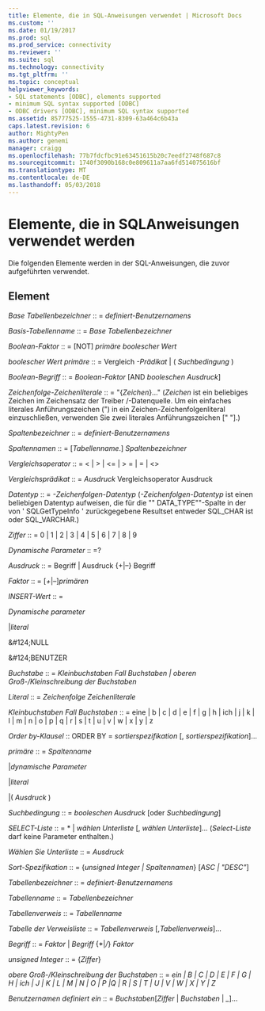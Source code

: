 ```yaml
---
title: Elemente, die in SQL-Anweisungen verwendet | Microsoft Docs
ms.custom: ''
ms.date: 01/19/2017
ms.prod: sql
ms.prod_service: connectivity
ms.reviewer: ''
ms.suite: sql
ms.technology: connectivity
ms.tgt_pltfrm: ''
ms.topic: conceptual
helpviewer_keywords:
- SQL statements [ODBC], elements supported
- minimum SQL syntax supported [ODBC]
- ODBC drivers [ODBC], minimum SQL syntax supported
ms.assetid: 85777525-1555-4731-8309-63a464c6b43a
caps.latest.revision: 6
author: MightyPen
ms.author: genemi
manager: craigg
ms.openlocfilehash: 77b7fdcfbc91e63451615b20c7eedf2748f687c8
ms.sourcegitcommit: 1740f3090b168c0e809611a7aa6fd514075616bf
ms.translationtype: MT
ms.contentlocale: de-DE
ms.lasthandoff: 05/03/2018
---
```

# <a name="elements-used-in-sql-statements"></a>Elemente, die in SQL­Anweisungen verwendet werden
Die folgenden Elemente werden in der SQL-Anweisungen, die zuvor aufgeführten verwendet.  
  
## <a name="element"></a>Element  
 *Base Tabellenbezeichner* :: = *definiert-Benutzernamens*  
  
 *Basis-Tabellenname* :: = *Base Tabellenbezeichner*  
  
 *Boolean-Faktor* :: = [NOT] *primäre boolescher Wert*  
  
 *boolescher Wert primäre* :: = Vergleich *-Prädikat* &#124; ( *Suchbedingung* )  
  
 *Boolean-Begriff* :: = *Boolean-Faktor* [AND *booleschen Ausdruck*]  
  
 *Zeichenfolge-Zeichenliterale* :: = "{*Zeichen*}..." (*Zeichen* ist ein beliebiges Zeichen im Zeichensatz der Treiber /-Datenquelle. Um ein einfaches literales Anführungszeichen (") in ein Zeichen-Zeichenfolgenliteral einzuschließen, verwenden Sie zwei literales Anführungszeichen [" "].)  
  
 *Spaltenbezeichner* :: = *definiert-Benutzernamens*  
  
 *Spaltennamen* :: = [*Tabellenname*.] *Spaltenbezeichner*  
  
 *Vergleichsoperator* :: = < &#124; > &#124; \<= &#124; > = &#124; = &#124; <>  
  
 *Vergleichsprädikat* :: = *Ausdruck* Vergleichsoperator Ausdruck  
  
 *Datentyp* :: = *-Zeichenfolgen-Datentyp* (*-Zeichenfolgen-Datentyp* ist einen beliebigen Datentyp aufweisen, die für die "" DATA_TYPE""-Spalte in der von ' SQLGetTypeInfo ' zurückgegebene Resultset entweder SQL_CHAR ist oder SQL_VARCHAR.)  
  
 *Ziffer* :: = 0 &#124; 1 &#124; 2 &#124; 3 &#124; 4 &#124; 5 &#124; 6 &#124; 7 &#124; 8 &#124; 9  
  
 *Dynamische Parameter* :: =?  
  
 *Ausdruck* :: = Begriff &#124; Ausdruck {+&#124;–} Begriff  
  
 *Faktor* :: = [*+*&#124;*–*]*primären*  
  
 *INSERT-Wert* :: =  
  
 *Dynamische parameter*  
  
 &#124;*literal*  
  
 &AMP;#124;NULL  
  
 &AMP;#124;BENUTZER  
  
 *Buchstabe* :: = *Kleinbuchstaben Fall Buchstaben &#124; oberen Groß-/Kleinschreibung der Buchstaben*  
  
 *Literal* :: = *Zeichenfolge Zeichenliterale*  
  
 *Kleinbuchstaben Fall Buchstaben* :: = eine &#124; b &#124; c &#124; d &#124; e &#124; f &#124; g &#124; h &#124; ich &#124; j &#124; k &#124; l &#124; m &#124; n &#124; o &#124; p &#124; q &#124; r &#124; s &#124; t &#124; u &#124; v &#124; w &#124; x &#124; y &#124; z  
  
 *Order by-Klausel* :: ORDER BY = *sortierspezifikation* [, *sortierspezifikation*]...  
  
 *primäre* :: = *Spaltenname*  
  
 &#124;*dynamische Parameter*  
  
 &#124;*literal*  
  
 &#124;( *Ausdruck* )  
  
 *Suchbedingung* :: = *booleschen Ausdruck* [oder *Suchbedingung*]  
  
 *SELECT-Liste* :: = \* &#124; *wählen Unterliste* [, *wählen Unterliste*]...  (*Select-Liste* darf keine Parameter enthalten.)  
  
 *Wählen Sie Unterliste* :: = *Ausdruck*  
  
 *Sort-Spezifikation* :: = {*unsigned Integer &#124; Spaltennamen*} [*ASC &#124; "DESC"*]  
  
 *Tabellenbezeichner* :: = *definiert-Benutzernamens*  
  
 *Tabellenname* :: = *Tabellenbezeichner*  
  
 *Tabellenverweis* :: = *Tabellenname*  
  
 *Tabelle der Verweisliste* :: = *Tabellenverweis* [,*Tabellenverweis*]...  
  
 *Begriff* :: = *Faktor* &#124; *Begriff* {\*&#124;*/*} *Faktor*  
  
 *unsigned Integer* :: = {*Ziffer*}  
  
 *obere Groß-/Kleinschreibung der Buchstaben* :: = *ein &#124; B &#124; C &#124; D &#124; E &#124; F &#124; G &#124; H &#124; ich &#124; J &#124; K &#124; L &#124; M &#124; N &#124; O &#124; P &#124;Q &#124; R &#124; S &#124; T &#124; U &#124; V &#124; W &#124; X &#124; Y &#124; Z*  
  
 *Benutzernamen definiert ein* :: = *Buchstaben*[*Ziffer* &#124; *Buchstaben* &#124; *_*]...
